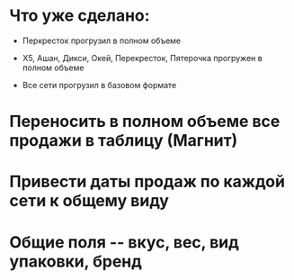 # Что уже сделано:
* Перкресток прогрузил в полном объеме
* X5, Ашан, Дикси, Окей, Перекресток, Пятерочка  прогружен в полном объеме

* Все сети прогрузил в базовом формате

# Переносить в полном объеме все продажи в таблицу (Магнит)
# Привести даты продаж по каждой сети к общему виду
# Общие поля -- вкус, вес, вид упаковки, бренд